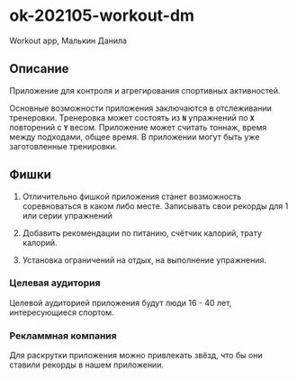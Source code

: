 # ok-202105-workout-dm
Workout app, Малькин Данила

## Описание
Приложение для контроля и агрегирования спортивных активностей.

Основные возможности приложения заключаются в отслеживании тренеровки.
Тренеровка может состоять из **`N`** упражнений по **`X`** повторений с **`Y`** весом.
Приложение может считать тоннаж, время между подходами, общее время.
В приложении могут быть уже заготовленные тренировки.

## Фишки
1. Отличительно фишкой приложения станет возможность соревноваться в каком либо месте.
Записывать свои рекорды для 1 или серии упражнений
   
2. Добавить рекомендации по питанию, счётчик калорий, трату калорий.

3. Установка ограничений на отдых, на выполнение упражнения. 

### Целевая аудитория
Целевой аудиторией приложения будут люди 16 - 40 лет, интересующиеся спортом. 

### Рекламмная компания
Для раскрутки приложения можно привлекать звёзд, что бы они ставили рекорды в нашем приложении.
